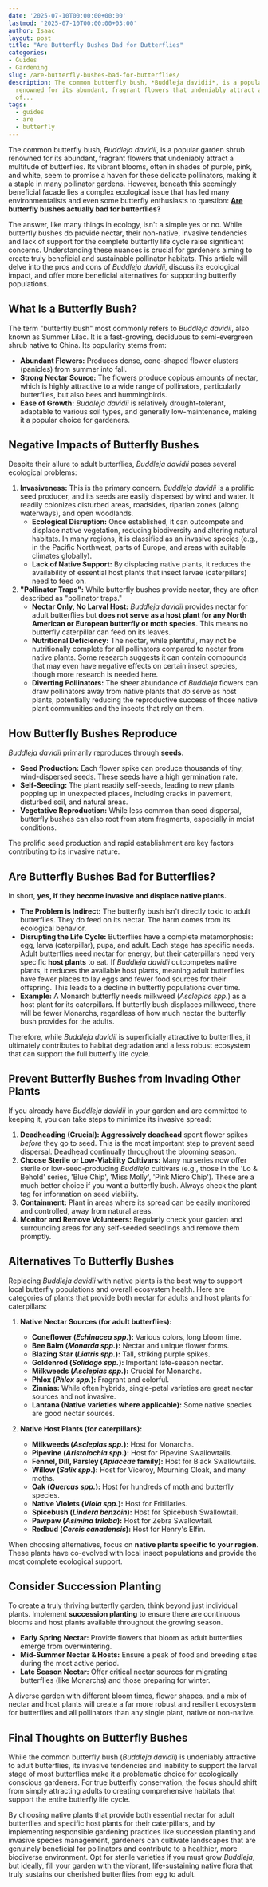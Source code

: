 ```yaml
---
date: '2025-07-10T00:00:00+00:00'
lastmod: '2025-07-10T00:00:00+03:00'
author: Isaac
layout: post
title: "Are Butterfly Bushes Bad for Butterflies"
categories:
- Guides
- Gardening
slug: /are-butterfly-bushes-bad-for-butterflies/
description: The common butterfly bush, *Buddleja davidii*, is a popular garden shrub
  renowned for its abundant, fragrant flowers that undeniably attract a multitude
  of...
tags: 
  - guides
  - are
  - butterfly
---
```

The common butterfly bush, *Buddleja davidii*, is a popular garden shrub renowned for its abundant, fragrant flowers that undeniably attract a multitude of butterflies. Its vibrant blooms, often in shades of purple, pink, and white, seem to promise a haven for these delicate pollinators, making it a staple in many pollinator gardens. However, beneath this seemingly beneficial facade lies a complex ecological issue that has led many environmentalists and even some butterfly enthusiasts to question: **[Are](/posts/are-pre-emergent-weed-preventers-safe-around-bulbs/) butterfly bushes actually bad for butterflies?**

The answer, like many things in ecology, isn't a simple yes or no. While butterfly bushes do provide nectar, their non-native, invasive tendencies and lack of support for the complete butterfly life cycle raise significant concerns. Understanding these nuances is crucial for gardeners aiming to create truly beneficial and sustainable pollinator habitats. This article will delve into the pros and cons of *Buddleja davidii*, discuss its ecological impact, and offer more beneficial alternatives for supporting butterfly populations.

## What Is a Butterfly Bush?

The term "butterfly bush" most commonly refers to *Buddleja davidii*, also known as Summer Lilac. It is a fast-growing, deciduous to semi-evergreen shrub native to China. Its popularity stems from:

* **Abundant Flowers:** Produces dense, cone-shaped flower clusters (panicles) from summer into fall.
* **Strong Nectar Source:** The flowers produce copious amounts of nectar, which is highly attractive to a wide range of pollinators, particularly butterflies, but also bees and hummingbirds.
* **Ease of Growth:** *Buddleja davidii* is relatively drought-tolerant, adaptable to various soil types, and generally low-maintenance, making it a popular choice for gardeners.

## Negative Impacts of Butterfly Bushes

Despite their allure to adult butterflies, *Buddleja davidii* poses several ecological problems:

1.  **Invasiveness:** This is the primary concern. *Buddleja davidii* is a prolific seed producer, and its seeds are easily dispersed by wind and water. It readily colonizes disturbed areas, roadsides, riparian zones (along waterways), and open woodlands.
    * **Ecological Disruption:** Once established, it can outcompete and displace native vegetation, reducing biodiversity and altering natural habitats. In many regions, it is classified as an invasive species (e.g., in the Pacific Northwest, parts of Europe, and areas with suitable climates globally).
    * **Lack of Native Support:** By displacing native plants, it reduces the availability of essential host plants that insect larvae (caterpillars) need to feed on.
2.  **"Pollinator Traps":** While butterfly bushes provide nectar, they are often described as "pollinator traps."
    * **Nectar Only, No Larval Host:** *Buddleja davidii* provides nectar for adult butterflies but **does not serve as a host plant for any North American or European butterfly or moth species**. This means no butterfly caterpillar can feed on its leaves.
    * **Nutritional Deficiency:** The nectar, while plentiful, may not be nutritionally complete for all pollinators compared to nectar from native plants. Some research suggests it can contain compounds that may even have negative effects on certain insect species, though more research is needed here.
    * **Diverting Pollinators:** The sheer abundance of *Buddleja* flowers can draw pollinators away from native plants that *do* serve as host plants, potentially reducing the reproductive success of those native plant communities and the insects that rely on them.

## How Butterfly Bushes Reproduce

*Buddleja davidii* primarily reproduces through **seeds**.

* **Seed Production:** Each flower spike can produce thousands of tiny, wind-dispersed seeds. These seeds have a high germination rate.
* **Self-Seeding:** The plant readily self-seeds, leading to new plants popping up in unexpected places, including cracks in pavement, disturbed soil, and natural areas.
* **Vegetative Reproduction:** While less common than seed dispersal, butterfly bushes can also root from stem fragments, especially in moist conditions.

The prolific seed production and rapid establishment are key factors contributing to its invasive nature.

## Are Butterfly Bushes Bad for Butterflies?

In short, **yes, if they become invasive and displace native plants.**

* **The Problem is Indirect:** The butterfly bush isn't directly toxic to adult butterflies. They do feed on its nectar. The harm comes from its ecological behavior.
* **Disrupting the Life Cycle:** Butterflies have a complete metamorphosis: egg, larva (caterpillar), pupa, and adult. Each stage has specific needs. Adult butterflies need nectar for energy, but their caterpillars need very specific **host plants** to eat. If *Buddleja davidii* outcompetes native plants, it reduces the available host plants, meaning adult butterflies have fewer places to lay eggs and fewer food sources for their offspring. This leads to a decline in butterfly populations over time.
* **Example:** A Monarch butterfly needs milkweed (*Asclepias spp.*) as a host plant for its caterpillars. If butterfly bush displaces milkweed, there will be fewer Monarchs, regardless of how much nectar the butterfly bush provides for the adults.

Therefore, while *Buddleja davidii* is superficially attractive to butterflies, it ultimately contributes to habitat degradation and a less robust ecosystem that can support the full butterfly life cycle.

## Prevent Butterfly Bushes from Invading Other Plants

If you already have *Buddleja davidii* in your garden and are committed to keeping it, you can take steps to minimize its invasive spread:

1.  **Deadheading (Crucial):** **Aggressively deadhead** spent flower spikes *before* they go to seed. This is the most important step to prevent seed dispersal. Deadhead continually throughout the blooming season.
2.  **Choose Sterile or Low-Viability Cultivars:** Many nurseries now offer sterile or low-seed-producing *Buddleja* cultivars (e.g., those in the 'Lo & Behold' series, 'Blue Chip', 'Miss Molly', 'Pink Micro Chip'). These are a much better choice if you want a butterfly bush. Always check the plant tag for information on seed viability.
3.  **Containment:** Plant in areas where its spread can be easily monitored and controlled, away from natural areas.
4.  **Monitor and Remove Volunteers:** Regularly check your garden and surrounding areas for any self-seeded seedlings and remove them promptly.

## Alternatives To Butterfly Bushes

Replacing *Buddleja davidii* with native plants is the best way to support local butterfly populations and overall ecosystem health. Here are categories of plants that provide both nectar for adults and host plants for caterpillars:

1.  **Native Nectar Sources (for adult butterflies):**
    * **Coneflower (_Echinacea spp._):** Various colors, long bloom time.
    * **Bee Balm (_Monarda spp._):** Nectar and unique flower forms.
    * **Blazing Star (_Liatris spp._):** Tall, striking purple spikes.
    * **Goldenrod (_Solidago spp._):** Important late-season nectar.
    * **Milkweeds (_Asclepias spp._):** Crucial for Monarchs.
    * **Phlox (_Phlox spp._):** Fragrant and colorful.
    * **Zinnias:** While often hybrids, single-petal varieties are great nectar sources and not invasive.
    * **Lantana (Native varieties where applicable):** Some native species are good nectar sources.

2.  **Native Host Plants (for caterpillars):**
    * **Milkweeds (_Asclepias spp._):** Host for Monarchs.
    * **Pipevine (_Aristolochia spp._):** Host for Pipevine Swallowtails.
    * **Fennel, Dill, Parsley (_Apiaceae_ family):** Host for Black Swallowtails.
    * **Willow (_Salix spp._):** Host for Viceroy, Mourning Cloak, and many moths.
    * **Oak (_Quercus spp._):** Host for hundreds of moth and butterfly species.
    * **Native Violets (_Viola spp._):** Host for Fritillaries.
    * **Spicebush (_Lindera benzoin_):** Host for Spicebush Swallowtail.
    * **Pawpaw (_Asimina triloba_):** Host for Zebra Swallowtail.
    * **Redbud (_Cercis canadensis_):** Host for Henry's Elfin.

When choosing alternatives, focus on **native plants specific to your region**. These plants have co-evolved with local insect populations and provide the most complete ecological support.

## Consider Succession Planting

To create a truly thriving butterfly garden, think beyond just individual plants. Implement **succession planting** to ensure there are continuous blooms and host plants available throughout the growing season.

* **Early Spring Nectar:** Provide flowers that bloom as adult butterflies emerge from overwintering.
* **Mid-Summer Nectar & Hosts:** Ensure a peak of food and breeding sites during the most active period.
* **Late Season Nectar:** Offer critical nectar sources for migrating butterflies (like Monarchs) and those preparing for winter.

A diverse garden with different bloom times, flower shapes, and a mix of nectar and host plants will create a far more robust and resilient ecosystem for butterflies and all pollinators than any single plant, native or non-native.

## Final Thoughts on Butterfly Bushes

While the common butterfly bush (*Buddleja davidii*) is undeniably attractive to adult butterflies, its invasive tendencies and inability to support the larval stage of most butterflies make it a problematic choice for ecologically conscious gardeners. For true butterfly conservation, the focus should shift from simply attracting adults to creating comprehensive habitats that support the entire butterfly life cycle.

By choosing native plants that provide both essential nectar for adult butterflies and specific host plants for their caterpillars, and by implementing responsible gardening practices like succession planting and invasive species management, gardeners can cultivate landscapes that are genuinely beneficial for pollinators and contribute to a healthier, more biodiverse environment. Opt for sterile varieties if you must grow *Buddleja*, but ideally, fill your garden with the vibrant, life-sustaining native flora that truly sustains our cherished butterflies from egg to adult.
